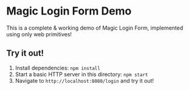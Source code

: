 # Magic Login Form Demo

This is a complete & working demo of Magic Login Form, implemented using only web primitives!

## Try it out!

1. Install dependencies: `npm install`
2. Start a basic HTTP server in this directory: `npm start`
3. Navigate to `http://localhost:8080/login` and try it out!

